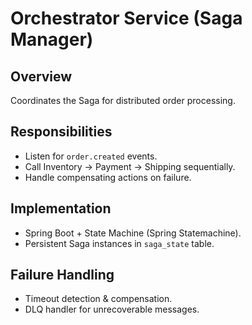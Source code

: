 # Orchestrator Service (Saga Manager)

## Overview
Coordinates the Saga for distributed order processing.

## Responsibilities
- Listen for `order.created` events.
- Call Inventory → Payment → Shipping sequentially.
- Handle compensating actions on failure.

## Implementation
- Spring Boot + State Machine (Spring Statemachine).
- Persistent Saga instances in `saga_state` table.

## Failure Handling
- Timeout detection & compensation.
- DLQ handler for unrecoverable messages.